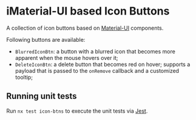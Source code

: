 # iMaterial-UI based Icon Buttons

A collection of icon buttons based on [Material-UI](https://material-ui.com) 
components.

Following buttons are available:

- `BlurredIconBtn`: a button with a blurred icon that becomes more
  apparent when the mouse hovers over it;
- `DeleteIconBtn`: a delete button that becomes red on hover; supports a payload
  that is passed to the `onRemove` callback and a customized tooltip;

## Running unit tests

Run `nx test icon-btns` to execute the unit tests via [Jest](https://jestjs.io).
